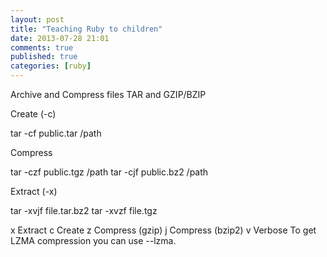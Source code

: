 ```yaml
---
layout: post
title: "Teaching Ruby to children"
date: 2013-07-28 21:01
comments: true
published: true
categories: [ruby]
---
```


Archive and Compress files
TAR and GZIP/BZIP

Create (-c)

tar -cf public.tar /path

Compress

tar -czf public.tgz /path
tar -cjf public.bz2 /path

Extract (-x)

tar -xvjf file.tar.bz2
tar -xvzf file.tgz

x	 Extract
c	Create
z	 Compress (gzip)
j	 Compress (bzip2)
v	 Verbose
To get LZMA compression you can use --lzma.